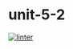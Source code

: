 # unit-5-2
[![linter](https://github.com/MaxwellRose/unit-5-2/workflows/linter/badge.svg)](https://github.com/marketplace/actions/super-linter)    
